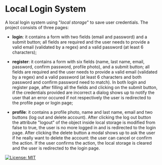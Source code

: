 # Local Login System

A local login system using "*local storage*" to save user credentials. The project consists of three pages:

* **login**: it contains a form with two fields (email and password) and a submit button; all fields are required and the user needs to provide a valid email (validated by a regex) and a valid password (at least 6 characters);

* **register**: it contains a form with six fields (name, last name, email, password, confirm password, profile photo), and a submit button; all fields are required and the user needs to provide a valid email (validated by a regex) and a valid password (at least 6 characters and both password and confirm password need to match).
In both login and register page, after filling all the fields and clicking on the submit button, if the credentials provided are incorrect a dialog shows up to notify the user that an error occured if not respectively the user is redirected to the profile page or login page;

* **profile**: it contains a profile photo, name and last name, email and two buttons (log out and delete account). After clicking the log out button the attribute "logout" of the object inside local storage is modified from false to true, the user is no more logged in and is redirected to the login page. After clicking the delete button a modal shows up to ask the user if he really want to delete the account: the user can cancel or confirm the action. If the user confirms the action, the local storage is cleared and the user is redirected to the login page.

[![License: MIT](https://img.shields.io/badge/License-MIT-yellow.svg)](https://opensource.org/licenses/MIT)
